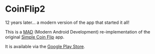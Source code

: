 

# CoinFlip2

12 years later... a modern version of the app that started it all!

This is a [MAD](https://developer.android.com/modern-android-development) (Modern Android Development) re-implementation of the original [Simple Coin Flip](https://github.com/banasiak/CoinFlip) app.

It is available via the [Google Play Store](https://play.google.com/store/apps/details?id=com.banasiak.coinflip).
